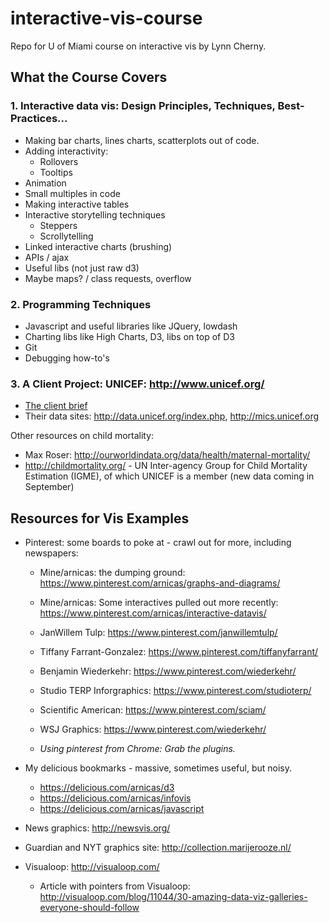 # interactive-vis-course

Repo for U of Miami course on interactive vis by Lynn Cherny.


## What the Course Covers

### 1. Interactive data vis: Design Principles, Techniques, Best-Practices...

* Making bar charts, lines charts, scatterplots out of code.
* Adding interactivity:
    * Rollovers
    * Tooltips
* Animation
* Small multiples in code
* Making interactive tables
* Interactive storytelling techniques
    * Steppers
    * Scrollytelling
* Linked interactive charts (brushing)
* APIs / ajax
* Useful libs (not just raw d3)
* Maybe maps? / class requests, overflow


### 2. Programming Techniques

* Javascript and useful libraries like JQuery, lowdash
* Charting libs like High Charts, D3, libs on top of D3
* Git
* Debugging how-to's


### 3. A Client Project: UNICEF: http://www.unicef.org/

* [The client brief](../APromiseRenewed_Brief_March2015.pdf)
* Their data sites: http://data.unicef.org/index.php, http://mics.unicef.org

Other resources on child mortality:

* Max Roser: http://ourworldindata.org/data/health/maternal-mortality/
* http://childmortality.org/ - UN Inter-agency Group for Child Mortality Estimation (IGME), of which UNICEF is a member (new data coming in September)


## Resources for Vis Examples

* Pinterest: some boards to poke at - crawl out for more, including newspapers:
    * Mine/arnicas: the dumping ground:
        https://www.pinterest.com/arnicas/graphs-and-diagrams/
    * Mine/arnicas: Some interactives pulled out more recently: https://www.pinterest.com/arnicas/interactive-datavis/
    * JanWillem Tulp: https://www.pinterest.com/janwillemtulp/
    * Tiffany Farrant-Gonzalez: https://www.pinterest.com/tiffanyfarrant/
    * Benjamin Wiederkehr: https://www.pinterest.com/wiederkehr/
    * Studio TERP Inforgraphics: https://www.pinterest.com/studioterp/
    * Scientific American: https://www.pinterest.com/sciam/
    * WSJ Graphics: https://www.pinterest.com/wiederkehr/

    * *Using pinterest from Chrome: Grab the plugins.*

* My delicious bookmarks - massive, sometimes useful, but noisy.
    * https://delicious.com/arnicas/d3
    * https://delicious.com/arnicas/infovis
    * https://delicious.com/arnicas/javascript

* News graphics: http://newsvis.org/
* Guardian and NYT graphics site: http://collection.marijerooze.nl/
* Visualoop: http://visualoop.com/
    * Article with pointers from Visualoop: http://visualoop.com/blog/11044/30-amazing-data-viz-galleries-everyone-should-follow

